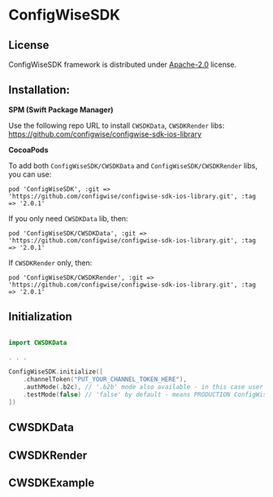 # ConfigWiseSDK

## License

ConfigWiseSDK framework is distributed under [Apache-2.0](LICENSE) license.

## Installation:

**SPM (Swift Package Manager)**

Use the following repo URL to install `CWSDKData`, `CWSDKRender` libs: https://github.com/configwise/configwise-sdk-ios-library


**CocoaPods**

To add both `ConfigWiseSDK/CWSDKData` and `ConfigWiseSDK/CWSDKRender` libs, you can use:
```
pod 'ConfigWiseSDK', :git => 'https://github.com/configwise/configwise-sdk-ios-library.git', :tag => '2.0.1'
```

If you only need `CWSDKData` lib, then:
```
pod 'ConfigWiseSDK/CWSDKData', :git => 'https://github.com/configwise/configwise-sdk-ios-library.git', :tag => '2.0.1'
```

If `CWSDKRender` only, then:
```
pod 'ConfigWiseSDK/CWSDKRender', :git => 'https://github.com/configwise/configwise-sdk-ios-library.git', :tag => '2.0.1'
```

## Initialization

```swift

import CWSDKData

. . .

ConfigWiseSDK.initialize([
    .channelToken("PUT_YOUR_CHANNEL_TOKEN_HERE"),
    .authMode(.b2c), // '.b2b' mode also available - in this case user accounts will be used by username / password auth method. 
    .testMode(false) // 'false' by default - means PRODUCTION ConfigWise service used underhood. Use 'true' to switch to TEST backend.
])

```

## CWSDKData

## CWSDKRender

## CWSDKExample
